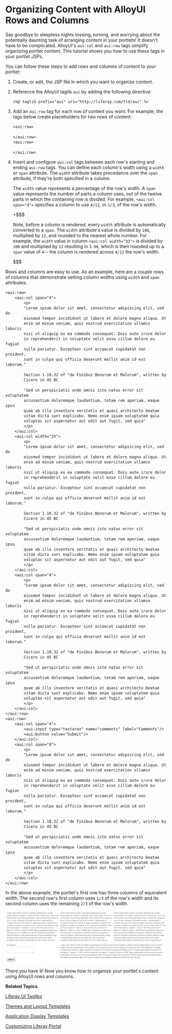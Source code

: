 # Organizing Content with AlloyUI Rows and Columns [](id=organizing-content-with-alloyui-rows-and-columns)

Say goodbye to sleepless nights tossing, turning, and worrying about the
potentially daunting task of arranging content in your portlets! It doesn't have
to be complicated. AlloyUI's `aui:col` and `aui:row` tags simplify organizing
portlet content. This tutorial shows you how to use these tags in your portlet
JSPs. 

You can follow these steps to add rows and columns of content to your portlet: 

1.  Create, or edit, the JSP file in which you want to organize content. 

2.  Reference the AlloyUI taglib `aui` by adding the following directive: 

        <%@ taglib prefix="aui" uri="http://liferay.com/tld/aui" %>

3.  Add an `aui:row` tag for each row of content you want. For example, the tags
    below create placeholders for two rows of content: 

        <aui:row>
        	
        </aui:row>
        <aui:row>
        	
        </aui:row>

4.  Insert and configure `aui:col` tags between each row's starting and ending
    `aui:row` tags. You can define each column's width using a `width` or `span`
    attribute. The `width` attribute takes precedance over the `span` attribute,
    if they're both specified in a column. 

	The `width` value represents a percentage of the row's width. A `span` value
	represents the number of parts a column uses, out of the twelve parts in
	which the containing row is divided. For example, `<aui:col span="4">`
	specifies a column to use `4/12`, or `1/3`, of the row's width. 

    +$$$

    Note, before a column is rendered, every `width` attribute is automatically
    converted to a `span`. The `width` attribute's value is divided by `100`,
    multiplied by `12`, and rounded to the nearest whole number. For example,
    the `width` value in column `<aui:col width="33">` is divided by `100` and
    multiplied by `12` resulting in `3.96`, which is then rounded up to a `span`
    value of `4`-- the column is rendered across `4/12` the row's width. 

    $$$

Rows and columns are easy to use. As an example, here are a couple rows of
columns that demonstrate setting column widths using `width` and `span`
attributes: 

	<aui:row>
		<aui:col span="4">
			<p>
			"Lorem ipsum dolor sit amet, consectetur adipiscing elit, sed do 
			eiusmod tempor incididunt ut labore et dolore magna aliqua. Ut 
			enim ad minim veniam, quis nostrud exercitation ullamco laboris 
			nisi ut aliquip ex ea commodo consequat. Duis aute irure dolor 
			in reprehenderit in voluptate velit esse cillum dolore eu fugiat 
			nulla pariatur. Excepteur sint occaecat cupidatat non proident, 
			sunt in culpa qui officia deserunt mollit anim id est laborum."

			Section 1.10.32 of "de Finibus Bonorum et Malorum", written by 
			Cicero in 45 BC

			"Sed ut perspiciatis unde omnis iste natus error sit voluptatem 
			accusantium doloremque laudantium, totam rem aperiam, eaque ipsa 
			quae ab illo inventore veritatis et quasi architecto beatae 
			vitae dicta sunt explicabo. Nemo enim ipsam voluptatem quia 
			voluptas sit aspernatur aut odit aut fugit, sed quia"
			</p>
		</aui:col>
		<aui:col width="33">
			<p>
			"Lorem ipsum dolor sit amet, consectetur adipiscing elit, sed do 
			eiusmod tempor incididunt ut labore et dolore magna aliqua. Ut 
			enim ad minim veniam, quis nostrud exercitation ullamco laboris 
			nisi ut aliquip ex ea commodo consequat. Duis aute irure dolor 
			in reprehenderit in voluptate velit esse cillum dolore eu fugiat 
			nulla pariatur. Excepteur sint occaecat cupidatat non proident, 
			sunt in culpa qui officia deserunt mollit anim id est laborum."

			Section 1.10.32 of "de Finibus Bonorum et Malorum", written by 
			Cicero in 45 BC

			"Sed ut perspiciatis unde omnis iste natus error sit voluptatem 
			accusantium doloremque laudantium, totam rem aperiam, eaque ipsa 
			quae ab illo inventore veritatis et quasi architecto beatae 
			vitae dicta sunt explicabo. Nemo enim ipsam voluptatem quia 
			voluptas sit aspernatur aut odit aut fugit, sed quia"
			</p>
		</aui:col>
		<aui:col span="4">
			<p>
			"Lorem ipsum dolor sit amet, consectetur adipiscing elit, sed do 
			eiusmod tempor incididunt ut labore et dolore magna aliqua. Ut 
			enim ad minim veniam, quis nostrud exercitation ullamco laboris 
			nisi ut aliquip ex ea commodo consequat. Duis aute irure dolor 
			in reprehenderit in voluptate velit esse cillum dolore eu fugiat 
			nulla pariatur. Excepteur sint occaecat cupidatat non proident, 
			sunt in culpa qui officia deserunt mollit anim id est laborum."

			Section 1.10.32 of "de Finibus Bonorum et Malorum", written by 
			Cicero in 45 BC

			"Sed ut perspiciatis unde omnis iste natus error sit voluptatem 
			accusantium doloremque laudantium, totam rem aperiam, eaque ipsa 
			quae ab illo inventore veritatis et quasi architecto beatae 
			vitae dicta sunt explicabo. Nemo enim ipsam voluptatem quia 
			voluptas sit aspernatur aut odit aut fugit, sed quia"
			</p>
		</aui:col>
	</aui:row>
	<aui:row>
		<aui:col span="4">
			<aui:input type="textarea" name="comments" label="Comments"/>
			<aui:button value="Submit"/>
		</aui:col>
		<aui:col span="8">
			<p>
			"Lorem ipsum dolor sit amet, consectetur adipiscing elit, sed do 
			eiusmod tempor incididunt ut labore et dolore magna aliqua. Ut 
			enim ad minim veniam, quis nostrud exercitation ullamco laboris 
			nisi ut aliquip ex ea commodo consequat. Duis aute irure dolor 
			in reprehenderit in voluptate velit esse cillum dolore eu fugiat 
			nulla pariatur. Excepteur sint occaecat cupidatat non proident, 
			sunt in culpa qui officia deserunt mollit anim id est laborum."

			Section 1.10.32 of "de Finibus Bonorum et Malorum", written by 
			Cicero in 45 BC

			"Sed ut perspiciatis unde omnis iste natus error sit voluptatem 
			accusantium doloremque laudantium, totam rem aperiam, eaque ipsa 
			quae ab illo inventore veritatis et quasi architecto beatae 
			vitae dicta sunt explicabo. Nemo enim ipsam voluptatem quia 
			voluptas sit aspernatur aut odit aut fugit, sed quia"
			</p>
		</aui:col>
	</aui:row>

In the above example, the portlet's first row has three columns of equivalent
width. The second row's first column uses `1/3` of the row's width and its
second column uses the remaining `2/3` of the row's width. 

![Figure 1: Here's what the example's rows and columns look like.](../../images/columns-01.png)

There you have it! Now you know how to organize your portlet's content using
AlloyUI rows and columns. 

**Related Topics**

[Liferay UI Taglibs](/tutorials/-/knowledge_base/6-2/liferay-ui-taglibs)

[Themes and Layout Templates](/tutorials/-/knowledge_base/6-2/themes-and-layout-templates)

[Application Display Templates](/tutorials/-/knowledge_base/6-2/application-display-templates)

[Customizing Liferay Portal](/tutorials/-/knowledge_base/6-2/customizing-liferay-portal)
